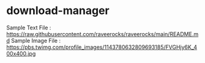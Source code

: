 # download-manager

Sample Text File : https://raw.githubusercontent.com/raveerocks/raveerocks/main/README.md
Sample Image File : https://pbs.twimg.com/profile_images/1143780632809693185/FVGHjy6K_400x400.jpg




